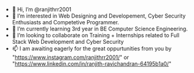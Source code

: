 - 👋 Hi, I’m @ranjithrr2001
- 👀 I’m interested in Web Designing and Developement, Cyber Security Enthusiasts and Competetive Programmer.
- 🌱 I’m currently learning 3rd year in BE Computer Science Engineering.
- 💞️ I’m looking to collaborate on Training + Internships related to Full Stack Web Development and Cyber Security
- 📫 I am awaiting eagerly for the great oppurtunities from you by "https://www.instagram.com/ranjithrr2001/" or "https://www.linkedin.com/in/ranjith-ravichandran-64195b1a0/"

<!---
ranjithrr2001/ranjithrr2001 is a ✨ special ✨ repository because its `README.md` (this file) appears on your GitHub profile.
You can click the Preview link to take a look at your changes.
--->
